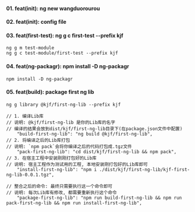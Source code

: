 #### 01. feat(init): ng new wangduorourou

#### 02. feat(init): config file

#### 03. feat(first-test): ng g c first-test --prefix kjf
    ng g m test-module
    ng g c test-module/first-test --prefix kjf

#### 04. feat(ng-packagr): npm install -D ng-packagr
    npm install -D ng-packagr

#### 05. feat(build): package first ng lib
    ng g library @kjf/first-ng-lib --prefix kjf

    // 1. 编译Lib库
    // 说明: @kjf/first-ng-lib 是你的Lib库的名字
    // 编译的结果会放到dist/kjf/first-ng-lib目录下(在package.json文件中配置)
        "build-first-ng-lib": "ng build @kjf/first-ng-lib",
    // 2. 将编译之后的Lib库打包
    // 说明: `npm pack`会将你编译之后的代码打包成.tgz文件
        "pack-first-ng-lib": "cd dist/kjf/first-ng-lib && npm pack",
    // 3. 在宿主工程中安装刚刚打包好的Lib库
    // 说明: 宿主工程作为测试用的工程, 本地安装刚打包好的Lib库即可
        "install-first-ng-lib": "npm i ./dist/kjf/first-ng-lib/kjf-first-ng-lib-0.0.1.tgz",
    
    // 整合之后的命令: 最终只需要执行这一个命令即可
    // 说明: 每次Lib库有修改, 都需要重新执行这个命令
        "package-first-ng-lib": "npm run build-first-ng-lib && npm run pack-first-ng-lib && npm run install-first-ng-lib",
